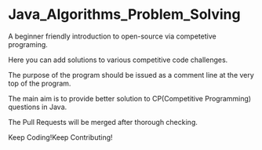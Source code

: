 # Java_Algorithms_Problem_Solving

A beginner friendly introduction to open-source via competetive programing.

Here you can add solutions to various competitive code challenges.

The purpose of the program should be issued as a comment line at the very top of the program.

The main aim is to provide better solution to CP(Competitive Programming) questions in Java.

The Pull Requests will be merged after thorough checking.

Keep Coding!Keep Contributing!
